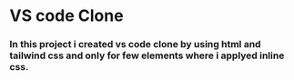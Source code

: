 # VS code Clone 

### In this project i created vs code clone by using html and tailwind css and only for few elements where i applyed inline css.